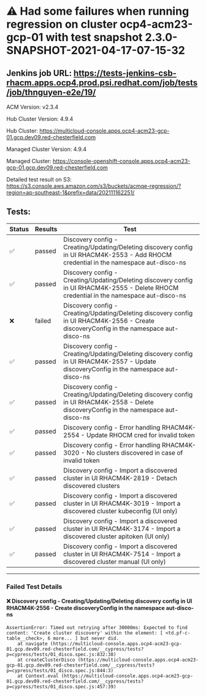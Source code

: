 # :warning: Had some failures when running regression on cluster ocp4-acm23-gcp-01 with test snapshot 2.3.0-SNAPSHOT-2021-04-17-07-15-32 

## Jenkins job URL: https://tests-jenkins-csb-rhacm.apps.ocp4.prod.psi.redhat.com/job/tests/job/thnguyen-e2e/19/


ACM Version: v2.3.4

Hub Cluster Version: 4.9.4

Hub Cluster: https://multicloud-console.apps.ocp4-acm23-gcp-01.gcp.dev09.red-chesterfield.com

Managed Cluster Version: 4.9.4

Managed Cluster: https://console-openshift-console.apps.ocp4-acm23-gcp-01.gcp.dev09.red-chesterfield.com

Detailed test result on S3: https://s3.console.aws.amazon.com/s3/buckets/acmqe-regression/?region=ap-southeast-1&prefix=data/202111162251/

## Tests:

|Status|Results|Test|
|---|---|---|
| :white_check_mark: | passed | Discovery config - Creating/Updating/Deleting discovery config in UI RHACM4K-2553 - Add RHOCM credential in the namespace aut-disco-ns |
| :white_check_mark: | passed | Discovery config - Creating/Updating/Deleting discovery config in UI RHACM4K-2555 - Delete RHOCM credential in the namespace aut-disco-ns |
| :x: | failed | Discovery config - Creating/Updating/Deleting discovery config in UI RHACM4K-2556 - Create discoveryConfig in the namespace aut-disco-ns |
| :white_check_mark: | passed | Discovery config - Creating/Updating/Deleting discovery config in UI RHACM4K-2557 - Update discoveryConfig in the namespace aut-disco-ns |
| :white_check_mark: | passed | Discovery config - Creating/Updating/Deleting discovery config in UI RHACM4K-2558 - Delete discoveryConfig in the namespace aut-disco-ns |
| :white_check_mark: | passed | Discovery config - Error handling RHACM4K-2554 - Update RHOCM cred for invalid token |
| :white_check_mark: | passed | Discovery config - Error handling RHACM4K-3020 - No clusters discovered in case of invalid token |
| :white_check_mark: | passed | Discovery config - Import a discovered cluster in UI RHACM4K-2819 - Detach discovered clusters |
| :white_check_mark: | passed | Discovery config - Import a discovered cluster in UI RHACM4K-3019 - Import a discovered cluster kubeconfig (UI only) |
| :white_check_mark: | passed | Discovery config - Import a discovered cluster in UI RHACM4K-3174 - Import a discovered cluster apitoken (UI only) |
| :white_check_mark: | passed | Discovery config - Import a discovered cluster in UI RHACM4K-7514 - Import a discovered cluster manual (UI only) |


---

### Failed Test Details

#### :x: Discovery config - Creating/Updating/Deleting discovery config in UI RHACM4K-2556 - Create discoveryConfig in the namespace aut-disco-ns

```
AssertionError: Timed out retrying after 30000ms: Expected to find content: 'Create cluster discovery' within the element: [ <td.pf-c-table__check>, 6 more... ] but never did.
    at navigate (https://multicloud-console.apps.ocp4-acm23-gcp-01.gcp.dev09.red-chesterfield.com/__cypress/tests?p=cypress/tests/01_disco.spec.js:832:38)
    at createClusterDisco (https://multicloud-console.apps.ocp4-acm23-gcp-01.gcp.dev09.red-chesterfield.com/__cypress/tests?p=cypress/tests/01_disco.spec.js:844:3)
    at Context.eval (https://multicloud-console.apps.ocp4-acm23-gcp-01.gcp.dev09.red-chesterfield.com/__cypress/tests?p=cypress/tests/01_disco.spec.js:457:39)
```

